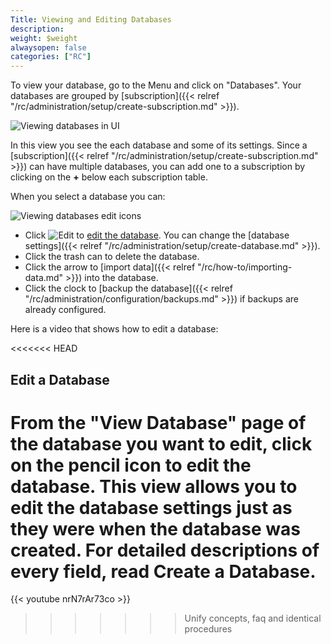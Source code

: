 ```yaml
---
Title: Viewing and Editing Databases
description:
weight: $weight
alwaysopen: false
categories: ["RC"]
---
```

To view your database, go to the Menu and click on "Databases".
Your databases are grouped by [subscription]({{< relref "/rc/administration/setup/create-subscription.md" >}}).

![Viewing databases in UI](/images/rcpro/databases_main.png)

In this view you see the each database and some of its settings.
Since a [subscription]({{< relref "/rc/administration/setup/create-subscription.md" >}}) can have multiple databases,
you can add one to a subscription by clicking on the **+** below each subscription table.

When you select a database you can:

![Viewing databases edit icons](/images/rcpro/view_database2.png?width=600&height=338)

- Click ![Edit](/images/rcpro/icon_edit.png#no-click "Edit") to [edit the database](#edit-a-database).
    You can change the [database settings]({{< relref "/rc/administration/setup/create-database.md" >}}).
- Click the trash can to delete the database.
- Click the arrow to [import data]({{< relref "/rc/how-to/importing-data.md" >}}) into the database.
- Click the clock to [backup the database]({{< relref "/rc/administration/configuration/backups.md" >}}) if backups are already configured.

Here is a video that shows how to edit a database:

<<<<<<< HEAD
## Edit a Database

From the "View Database" page of the database you want to edit, click on
the pencil icon to edit the database. This view allows you to edit the
database settings just as they were when the database was created. For
detailed descriptions of every field, read Create a Database.
=======
{{< youtube nrN7rAr73co >}}
>>>>>>> Unify concepts, faq and identical procedures
